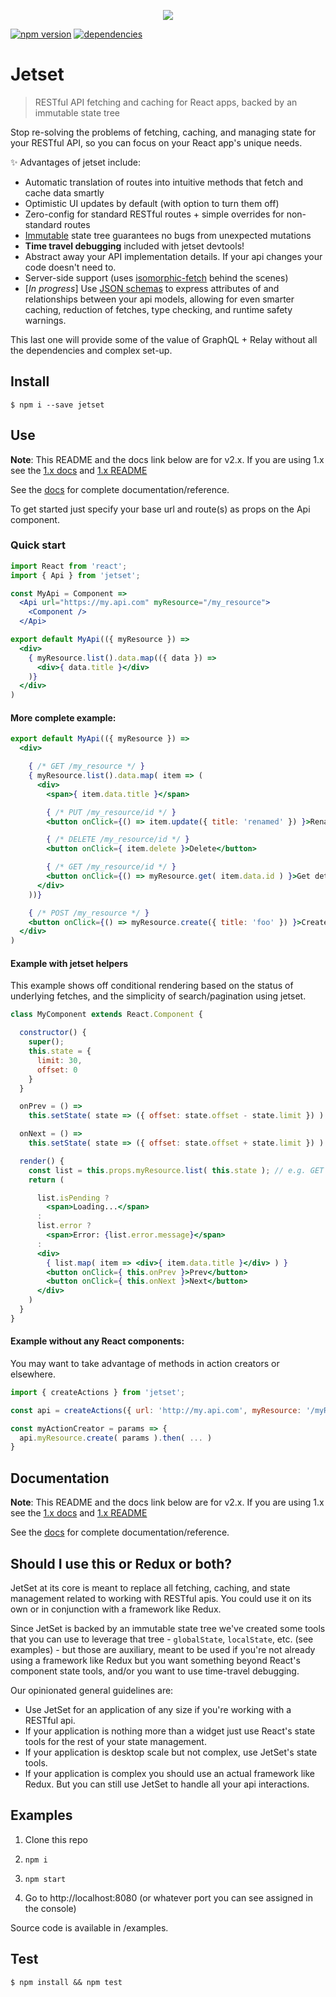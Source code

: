 <p align="center">
  <a href="https://github.com/DigitalGlobe/jetset"><img src="https://cdn.rawgit.com/DigitalGlobe/jetset/074ede86/examples/public/jetset.png?raw=true" /></a>
</p>

[![npm version](https://badge.fury.io/js/jetset.svg)](https://badge.fury.io/js/jetset)
[![dependencies](https://david-dm.org/DigitalGlobe/jetset.svg)](https://david-dm.org/DigitalGlobe/jetset.svg)

# Jetset
> RESTful API fetching and caching for React apps, backed by an immutable state tree

Stop re-solving the problems of fetching, caching, and managing state for your
RESTful API, so you can focus on your React app's unique needs.

:sparkles: Advantages of jetset include:

* Automatic translation of routes into intuitive methods that fetch and cache data smartly
* Optimistic UI updates by default (with option to turn them off)
* Zero-config for standard RESTful routes + simple overrides for
  non-standard routes
* [Immutable](https://github.com/facebook/immutable-js/) state tree guarantees no bugs from unexpected mutations
* **Time travel debugging** included with jetset devtools!
* Abstract away your API implementation details. If your api changes your code
  doesn't need to.
* Server-side support (uses [isomorphic-fetch](https://github.com/matthew-andrews/isomorphic-fetch<Paste>) behind the scenes)
* [*In progress*] Use [JSON schemas](http://json-schema.org/) to express
  attributes of and relationships between your api models, allowing for even smarter
  caching, reduction of fetches, type checking, and runtime safety warnings.

This last one will provide some of the value of GraphQL + Relay without all the dependencies and complex set-up.

## Install

```
$ npm i --save jetset
```

## Use

**Note**: This README and the docs link below are for v2.x. If you are using 1.x see the [1.x docs](https://github.com/DigitalGlobe/jetset/blob/v1.2.0/docs/index.md) and [1.x README](https://github.com/DigitalGlobe/jetset/blob/v1.2.0/README.md)

See the [docs](docs/index.md) for complete documentation/reference.

To get started just specify your base url and route(s) as props on the Api component.

### Quick start

```jsx
import React from 'react';
import { Api } from 'jetset';

const MyApi = Component =>
  <Api url="https://my.api.com" myResource="/my_resource">
    <Component />
  </Api>

export default MyApi(({ myResource }) =>
  <div>
    { myResource.list().data.map(({ data }) =>
      <div>{ data.title }</div>
    )}
  </div>
)
```

#### More complete example:

```jsx
export default MyApi(({ myResource }) =>
  <div>

    { /* GET /my_resource */ }
    { myResource.list().data.map( item => (
      <div>
        <span>{ item.data.title }</span>

        { /* PUT /my_resource/id */ }
        <button onClick={() => item.update({ title: 'renamed' }) }>Rename</button>

        { /* DELETE /my_resource/id */ }
        <button onClick={ item.delete }>Delete</button>

        { /* GET /my_resource/id */ }
        <button onClick={() => myResource.get( item.data.id ) }>Get detail</button>
      </div>
    ))}

    { /* POST /my_resource */ }
    <button onClick={() => myResource.create({ title: 'foo' }) }>Create new item</button>
  </div>
)
```
#### Example with jetset helpers

This example shows off conditional rendering based on the status of underlying fetches, and the simplicity of search/pagination using jetset.

```jsx
class MyComponent extends React.Component {

  constructor() {
    super();
    this.state = {
      limit: 30,
      offset: 0
    }
  }

  onPrev = () =>
    this.setState( state => ({ offset: state.offset - state.limit }) )

  onNext = () =>
    this.setState( state => ({ offset: state.offset + state.limit }) )

  render() {
    const list = this.props.myResource.list( this.state ); // e.g. GET /my_resource?limit=30&offset=0 (cached)
    return (

      list.isPending ?
        <span>Loading...</span>
      :
      list.error ?
        <span>Error: {list.error.message}</span>
      :
      <div>
        { list.map( item => <div>{ item.data.title }</div> ) }
        <button onClick={ this.onPrev }>Prev</button>
        <button onClick={ this.onNext }>Next</button>
      </div>
    )
  }
}
```

#### Example without any React components:

You may want to take advantage of methods in action creators or elsewhere.

```javascript
import { createActions } from 'jetset';

const api = createActions({ url: 'http://my.api.com', myResource: '/myResource' });

const myActionCreator = params => {
  api.myResource.create( params ).then( ... )
}
```


## Documentation

**Note**: This README and the docs link below are for v2.x. If you are using 1.x see the [1.x docs](https://github.com/DigitalGlobe/jetset/blob/v1.2.0/docs/index.md) and [1.x README](https://github.com/DigitalGlobe/jetset/blob/v1.2.0/README.md)

See the [docs](docs/index.md) for complete documentation/reference.

## Should I use this or Redux or both?

JetSet at its core is meant to replace all fetching, caching, and state management related to working with RESTful apis. You could use it on its own or in conjunction with a framework like Redux.

Since JetSet is backed by an immutable state tree we've created some tools that you can use to leverage that tree - `globalState`, `localState`, etc. (see examples) - but those are auxiliary, meant to be used if you're not already using a framework like Redux but you want something beyond React's component state tools, and/or you want to use time-travel debugging.

Our opinionated general guidelines are:

- Use JetSet for an application of any size if you're working with a RESTful api.
- If your application is nothing more than a widget just use React's state tools for the rest of your state management.
- If your application is desktop scale but not complex, use JetSet's state tools.
- If your application is complex you should use an actual framework like Redux. But you can still use JetSet to handle all your api interactions.

## Examples

1. Clone this repo

1. `npm i`

1. `npm start`

1. Go to http://localhost:8080 (or whatever port you can see assigned in the console)

Source code is available in /examples.

## Test

```
$ npm install && npm test
```
